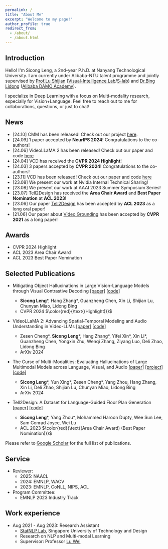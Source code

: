 ```yaml
---
permalink: /
title: "About Me"
excerpt: "Welcome to my page!"
author_profile: true
redirect_from: 
  - /about/
  - /about.html
---
```


## Introduction
Hello! I'm Sicong Leng, a 2nd-year P.h.D. at Nanyang Technological University. I am currently under Alibaba-NTU talent programme and jointly supervised by [Prof.Lu Shijian](https://personal.ntu.edu.sg/shijian.lu/) ([Visual-Intelligence Lab](https://sg-vilab.github.io/)/[S-lab](https://www.ntu.edu.sg/s-lab)) and [Dr.Bing Lidong](https://lidongbing.github.io/) ([Alibaba DAMO Academy](https://github.com/DAMO-NLP-SG)).

I specialize in Deep Learning with a focus on Multi-modality research, especially for Vision+Language.
Feel free to reach out to me for collaborations, questions, or just to chat!

## News
* [24.10] CMM has been released! Check out our project [here](https://cmm-damovl.site).
* [24.09] 1 paper accepted by **NeurIPS 2024**! Congratulations to the co-authors!
* [24.06] VideoLLaMA 2 has been released! Check out our paper and code [here](https://github.com/DAMO-NLP-SG/VideoLLaMA2)
* [24.04] VCD has received the **CVPR 2024 Highlight**!
* [24.03] 3 papers accepted by **CVPR 2024**! Congratulations to the co-authors!
* [23.11] VCD has been released! Check out our paper and code [here](https://github.com/DAMO-NLP-SG/VCD)
* [23.08] We present our work at Nvidia Internal Technical Sharing!
* [23.08] We present our work at AAAI 2023 Summer Symposium Series!
* [23.07] Tell2Design has received the **Area Chair Award** and **Best Paper Nomination** at **ACL 2023**!
* [23.06] Our paper [Tell2Design](https://arxiv.org/abs/2311.15941) has been accepted by **ACL 2023** as a long oral paper!
* [21.06] Our paper about [Video Grounding](https://arxiv.org/abs/2106.11013) has been accepted by **CVPR 2021** as a long paper!
  
## Awards
* CVPR 2024 Highlight
* ACL 2023 Area Chair Award
* ACL 2023 Best Paper Nomination

<!-- red color is used for highlighting  -->
## Selected Publications
* Mitigating Object Hallucinations in Large Vision-Language Models through Visual Contrastive Decoding [[paper]](https://openaccess.thecvf.com/content/CVPR2024/papers/Leng_Mitigating_Object_Hallucinations_in_Large_Vision-Language_Models_through_Visual_Contrastive_CVPR_2024_paper.pdf) [[code]](https://github.com/DAMO-NLP-SG/VCD)
  * **Sicong Leng**\*, Hang Zhang\*, Guanzheng Chen, Xin Li, Shijian Lu, Chunyan Miao, Lidong Bing
  * CVPR 2024 $\color{red}{\text{(Highlight)}}$

* VideoLLaMA 2: Advancing Spatial-Temporal Modeling and Audio Understanding in Video-LLMs [[paper]](https://arxiv.org/abs/2406.07476) [[code]](https://github.com/DAMO-NLP-SG/VideoLLaMA2)
  * Zesen Cheng\*, **Sicong Leng**\*, Hang Zhang\*, Yifei Xin\*, Xin Li\*, Guanzheng Chen, Yongxin Zhu, Wenqi Zhang, Ziyang Luo, Deli Zhao, Lidong Bing
  * ArXiv 2024

* The Curse of Multi-Modalities: Evaluating Hallucinations of Large Multimodal Models across Language, Visual, and Audio [[paper]]() [[project]](cmm-damovl.site) [[code]](https://github.com/DAMO-NLP-SG/CMM)
  * **Sicong Leng**\*, Yun Xing\*, Zesen Cheng\*, Yang Zhou, Hang Zhang, Xin Li, Deli Zhao, Shijian Lu, Chunyan Miao, Lidong Bing 
  * ArXiv 2024

* Tell2Design: A Dataset for Language-Guided Floor Plan Generation [[paper]](https://arxiv.org/abs/2311.15941) [[code]](https://github.com/LengSicong/Tell2Design)
  * **Sicong Leng**\*, Yang Zhou\*, Mohammed Haroon Dupty, Wee Sun Lee, Sam Conrad Joyce, Wei Lu
  * ACL 2023 $\color{red}{\text{(Area Chair Award) (Best Paper Nomination)}}$

Please refer to [Google Scholar](https://scholar.google.com/citations?user=xQsBP6YAAAAJ&hl=en) for the full list of publications.

## Service 
* Reviewer:
  * 2025: NAACL
  * 2024: EMNLP, WACV
  * 2023: EMNLP, CoNLL, NIPS, ACL
* Program Committee:
  * EMNLP 2023 Industry Track

## Work experience
* Aug 2021 - Aug 2023: Research Assistant
  * [StatNLP Lab](https://statnlp-research.github.io/), Singapore University of Technology and Design
  * Research on NLP and Multi-modal Learning
  * Supervisor: Professor [Lu Wei](https://istd.sutd.edu.sg/people/faculty/lu-wei/)

<!-- ## News
  <ul>{% for post in site.talks %}
    {% include archive-single-talk.html %}
  {% endfor %}</ul>

## Publications
  <ul>{% for post in site.publications %}
    {% include archive-single.html %}
  {% endfor %}</ul> -->

